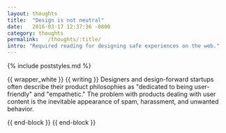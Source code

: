 ```yaml
---
layout: thoughts
title:  "Design is not neutral"
date:   2016-03-17 12:37:36 -0800
category: thoughts
permalink:   /thoughts/:title/
intro: "Required reading for designing safe experiences on the web."
---
```

{% include poststyles.md %}

{{ wrapper_white }}
{{ writing }}
Designers and design-forward startups often describe their product philosophies as "dedicated to being user-friendly" and "empathetic." The problem with products dealing with user content is the inevitable appearance of spam, harassment, and unwanted behavior.

{{ end-block }}
{{ end-block }}

